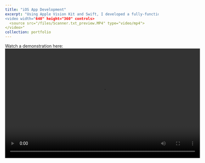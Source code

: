 ```yaml
---
title: "iOS App Development"
excerpt: "Using Apple Vision Kit and Swift, I developed a fully-functional iOS App, released onto the App Store
<video width="640" height="360" controls>
  <source src="/files/Scanner.txt_preview.MP4" type="video/mp4">
</video>"
collection: portfolio
---
```


Watch a demonstration here: 
<video width="640" height="360" controls>
  <source src="/files/Scanner.txt_preview.MP4" type="video/mp4">
</video>

